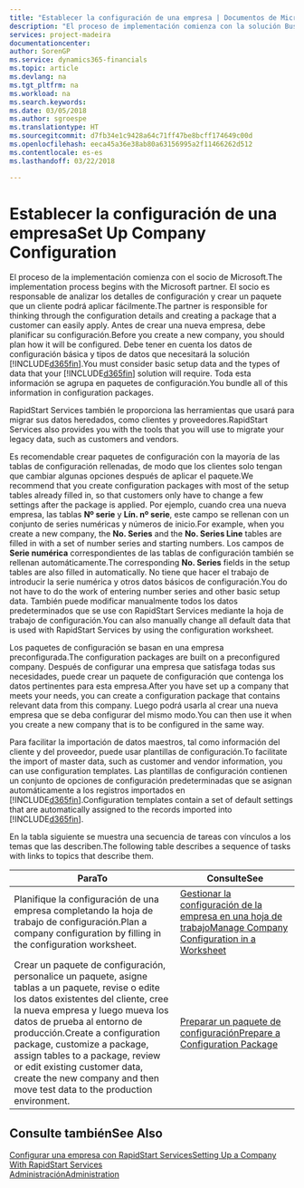 ```yaml
---
title: "Establecer la configuración de una empresa | Documentos de Microsoft"
description: "El proceso de implementación comienza con la solución Business Central requerida. Toda esta información se agrupa en paquetes de configuración."
services: project-madeira
documentationcenter: 
author: SorenGP
ms.service: dynamics365-financials
ms.topic: article
ms.devlang: na
ms.tgt_pltfrm: na
ms.workload: na
ms.search.keywords: 
ms.date: 03/05/2018
ms.author: sgroespe
ms.translationtype: HT
ms.sourcegitcommit: d7fb34e1c9428a64c71ff47be8bcff174649c00d
ms.openlocfilehash: eeca45a36e38ab80a63156995a2f11466262d512
ms.contentlocale: es-es
ms.lasthandoff: 03/22/2018

---
```

# <a name="set-up-company-configuration"></a><span data-ttu-id="062bc-104">Establecer la configuración de una empresa</span><span class="sxs-lookup"><span data-stu-id="062bc-104">Set Up Company Configuration</span></span>
<span data-ttu-id="062bc-105">El proceso de la implementación comienza con el socio de Microsoft.</span><span class="sxs-lookup"><span data-stu-id="062bc-105">The implementation process begins with the Microsoft partner.</span></span> <span data-ttu-id="062bc-106">El socio es responsable de analizar los detalles de configuración y crear un paquete que un cliente podrá aplicar fácilmente.</span><span class="sxs-lookup"><span data-stu-id="062bc-106">The partner is responsible for thinking through the configuration details and creating a package that a customer can easily apply.</span></span> <span data-ttu-id="062bc-107">Antes de crear una nueva empresa, debe planificar su configuración.</span><span class="sxs-lookup"><span data-stu-id="062bc-107">Before you create a new company, you should plan how it will be configured.</span></span> <span data-ttu-id="062bc-108">Debe tener en cuenta los datos de configuración básica y tipos de datos que necesitará la solución [!INCLUDE[d365fin](includes/d365fin_md.md)].</span><span class="sxs-lookup"><span data-stu-id="062bc-108">You must consider basic setup data and the types of data that your [!INCLUDE[d365fin](includes/d365fin_md.md)] solution will require.</span></span> <span data-ttu-id="062bc-109">Toda esta información se agrupa en paquetes de configuración.</span><span class="sxs-lookup"><span data-stu-id="062bc-109">You bundle all of this information in configuration packages.</span></span>

<span data-ttu-id="062bc-110">RapidStart Services también le proporciona las herramientas que usará para migrar sus datos heredados, como clientes y proveedores.</span><span class="sxs-lookup"><span data-stu-id="062bc-110">RapidStart Services also provides you with the tools that you will use to migrate your legacy data, such as customers and vendors.</span></span>  

<span data-ttu-id="062bc-111">Es recomendable crear paquetes de configuración con la mayoría de las tablas de configuración rellenadas, de modo que los clientes solo tengan que cambiar algunas opciones después de aplicar el paquete.</span><span class="sxs-lookup"><span data-stu-id="062bc-111">We recommend that you create configuration packages with most of the setup tables already filled in, so that customers only have to change a few settings after the package is applied.</span></span> <span data-ttu-id="062bc-112">Por ejemplo, cuando crea una nueva empresa, las tablas **Nº serie** y **Lín. nº serie**, este campo se rellenan con un conjunto de series numéricas y números de inicio.</span><span class="sxs-lookup"><span data-stu-id="062bc-112">For example, when you create a new company, the **No. Series** and the **No. Series Line** tables are filled in with a set of number series and starting numbers.</span></span> <span data-ttu-id="062bc-113">Los campos de **Serie numérica** correspondientes de las tablas de configuración también se rellenan automáticamente.</span><span class="sxs-lookup"><span data-stu-id="062bc-113">The corresponding **No. Series** fields in the setup tables are also filled in automatically.</span></span> <span data-ttu-id="062bc-114">No tiene que hacer el trabajo de introducir la serie numérica y otros datos básicos de configuración.</span><span class="sxs-lookup"><span data-stu-id="062bc-114">You do not have to do the work of entering number series and other basic setup data.</span></span> <span data-ttu-id="062bc-115">También puede modificar manualmente todos los datos predeterminados que se use con RapidStart Services mediante la hoja de trabajo de configuración.</span><span class="sxs-lookup"><span data-stu-id="062bc-115">You can also manually change all default data that is used with RapidStart Services by using the configuration worksheet.</span></span>  

<span data-ttu-id="062bc-116">Los paquetes de configuración se basan en una empresa preconfigurada.</span><span class="sxs-lookup"><span data-stu-id="062bc-116">The configuration packages are built on a preconfigured company.</span></span> <span data-ttu-id="062bc-117">Después de configurar una empresa que satisfaga todas sus necesidades, puede crear un paquete de configuración que contenga los datos pertinentes para esta empresa.</span><span class="sxs-lookup"><span data-stu-id="062bc-117">After you have set up a company that meets your needs, you can create a configuration package that contains relevant data from this company.</span></span> <span data-ttu-id="062bc-118">Luego podrá usarla al crear una nueva empresa que se deba configurar del mismo modo.</span><span class="sxs-lookup"><span data-stu-id="062bc-118">You can then use it when you create a new company that is to be configured in the same way.</span></span>  

<span data-ttu-id="062bc-119">Para facilitar la importación de datos maestros, tal como información del cliente y del proveedor, puede usar plantillas de configuración.</span><span class="sxs-lookup"><span data-stu-id="062bc-119">To facilitate the import of master data, such as customer and vendor information, you can use configuration templates.</span></span> <span data-ttu-id="062bc-120">Las plantillas de configuración contienen un conjunto de opciones de configuración predeterminadas que se asignan automáticamente a los registros importados en [!INCLUDE[d365fin](includes/d365fin_md.md)].</span><span class="sxs-lookup"><span data-stu-id="062bc-120">Configuration templates contain a set of default settings that are automatically assigned to the records imported into [!INCLUDE[d365fin](includes/d365fin_md.md)].</span></span>

<span data-ttu-id="062bc-121">En la tabla siguiente se muestra una secuencia de tareas con vínculos a los temas que las describen.</span><span class="sxs-lookup"><span data-stu-id="062bc-121">The following table describes a sequence of tasks with links to topics that describe them.</span></span>

|<span data-ttu-id="062bc-122">**Para**</span><span class="sxs-lookup"><span data-stu-id="062bc-122">**To**</span></span>|<span data-ttu-id="062bc-123">**Consulte**</span><span class="sxs-lookup"><span data-stu-id="062bc-123">**See**</span></span>|  
|------------|-------------|  
|<span data-ttu-id="062bc-124">Planifique la configuración de una empresa completando la hoja de trabajo de configuración.</span><span class="sxs-lookup"><span data-stu-id="062bc-124">Plan a company configuration by filling in the configuration worksheet.</span></span>|[<span data-ttu-id="062bc-125">Gestionar la configuración de la empresa en una hoja de trabajo</span><span class="sxs-lookup"><span data-stu-id="062bc-125">Manage Company Configuration in a Worksheet</span></span>](admin-how-to-manage-company-configuration-in-a-worksheet.md)|  
|<span data-ttu-id="062bc-126">Crear un paquete de configuración, personalice un paquete, asigne tablas a un paquete, revise o edite los datos existentes del cliente, cree la nueva empresa y luego mueva los datos de prueba al entorno de producción.</span><span class="sxs-lookup"><span data-stu-id="062bc-126">Create a configuration package, customize a package, assign tables to a package, review or edit existing customer data, create the new company and then move test data to the production environment.</span></span>|[<span data-ttu-id="062bc-127">Preparar un paquete de configuración</span><span class="sxs-lookup"><span data-stu-id="062bc-127">Prepare a Configuration Package</span></span>](admin-how-to-prepare-a-configuration-package.md)| 

## <a name="see-also"></a><span data-ttu-id="062bc-128">Consulte también</span><span class="sxs-lookup"><span data-stu-id="062bc-128">See Also</span></span>  
[<span data-ttu-id="062bc-129">Configurar una empresa con RapidStart Services</span><span class="sxs-lookup"><span data-stu-id="062bc-129">Setting Up a Company With RapidStart Services</span></span>](admin-set-up-a-company-with-rapidstart.md)  
[<span data-ttu-id="062bc-130">Administración</span><span class="sxs-lookup"><span data-stu-id="062bc-130">Administration</span></span>](admin-setup-and-administration.md)

